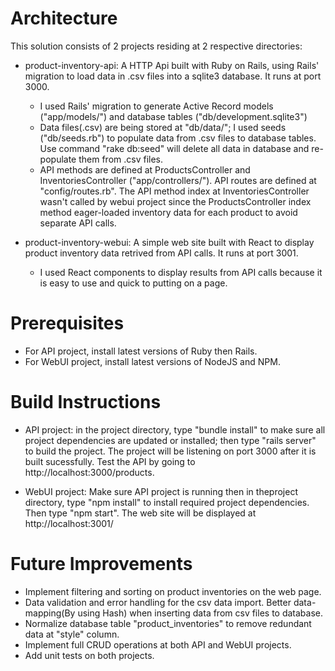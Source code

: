 # Architecture
This solution consists of 2 projects residing at 2 respective directories:
 - product-inventory-api: A HTTP Api built with Ruby on Rails, using Rails' migration to load data in .csv files into a sqlite3 database. It runs at port 3000. 
    - I used Rails' migration to generate Active Record models ("app/models/") and database tables ("db/development.sqlite3")
    - Data files(.csv) are being stored at "db/data/"; I used seeds ("db/seeds.rb") to populate data from .csv files to database tables. Use command "rake db:seed" will delete all data in database and re-populate them from .csv files.
    - API methods are defined at ProductsController and InventoriesController ("app/controllers/"). API routes are defined at "config/routes.rb". The API method index at InventoriesController wasn't called by webui project since the ProductsController index method eager-loaded inventory data for each product to avoid separate API calls. 

 - product-inventory-webui: A simple web site built with React to display product inventory data retrived from API calls. It runs at port 3001.
    - I used React components to display results from API calls because it is easy to use and quick to putting on a page.

 # Prerequisites
 - For API project, install latest versions of Ruby then Rails.
 - For WebUI project, install latest versions of NodeJS and NPM. 

 # Build Instructions
 - API project: in the project directory, type "bundle install" to make sure all project dependencies are updated or installed; then type "rails server" to build the project. The project will be listening on port 3000 after it is built sucessfully. Test the API by going to http://localhost:3000/products. 

 - WebUI project: Make sure API project is running then in theproject directory, type "npm install" to install required project dependencies. Then type "npm start". The web site will be displayed at http://localhost:3001/

 # Future Improvements 
  - Implement filtering and sorting on product inventories on the web page.
  - Data validation and error handling for the csv data import. Better data-mapping(By using Hash) when inserting data from csv files to database.
  - Normalize database table "product_inventories" to remove redundant data at "style" column.
  - Implement full CRUD operations at both API and WebUI projects.
  - Add unit tests on both projects.